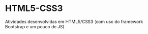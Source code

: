# HTML5-CSS3
Atividades desenvolvidas em HTML5/CSS3 (com uso do framework Bootstrap e um pouco de JS)
